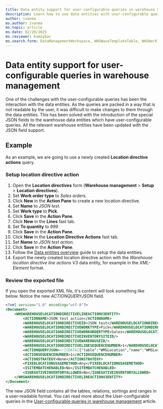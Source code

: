 ```yaml
---
title: Data entity support for user-configurable queries in warehouse management
description: Learn how to use data entities with user-configurable queries in warehouse management.
author: ivanma
ms.author: ivanma
ms.topic: article
ms.date: 02/20/2025
ms.reviewer: kamaybac
ms.search.form: DataManagementWorkspace, WHSWaveTemplateTable, WHSWorkTemplateTable, WHSLocDirTable, WHSLaborStandards, WHSDocumentRouting, WHSWaveLabelTemplate, WHSWaveLabelLayout, WHSLabelLayoutDataSource, WHSContainerLabelRouting, WHSWaveFilterTable, WHSRFMenuItem, WHSClusterProfile, WHSLoadBuildTemplate, WHSCrossDockingTemplate, WHSContainerizationTable, WHSReplenishmentTemplates, WHSSlotTemplate, WHSOutboundSortTemplate, WHSCycleCountPlan, WHSCycleCountThreshold, WHSShipConsolidationPolicy, WHSShipConsolidationTemplate
---
```


# Data entity support for user-configurable queries in warehouse management

One of the challenges with the user-configurable queries has been the interaction with the data entities. As the queries are packed in a way that is not readable by the user, it was difficult to make changes to them through the data entities. This has been solved with the introduction of the special JSON fields to the warehouse data entities which have user-configurable queries. All the relevant warehouse entities have been updated with the JSON field support.

## Example

As an example, we are going to use a newly created **Location directive actions** query.

### Setup location directive action
1. Open the **Location directives** form (**Warehouse management** > **Setup** > **Location directives**).
1. Set **Work order type** to *Sales orders*.
1. Click **New** in the **Action Pane** to create a new location directive.
1. Set **Name** to *JSON test*.
1. Set **Work type** to **Pick**.
1. Click **Save** in the **Action Pane**.
1. Click **New** in the **Lines** fast tab.
1. Set **To quantity** to *999*.
1. Click **Save** in the **Action Pane**.
1. Click **New** in the **Location Directive Actions** fast tab.
1. Set **Name** to *JSON test action*.
1. Click **Save** in the **Action Pane**.
1. Follow the [Data entities overview](https://learn.microsoft.com/en-us/dynamics365/fin-ops-core/dev-itpro/data-entities/data-entities) guide to setup the data entities.
1. Export the newly created location directive action with the *Warehouse location directive line actions V3* data entity, for example in the *XML-Element* format.

### Review the exported file

If you open the exported XML file, it's content will look something like below. Notice the new *ACTIONQUERYJSON* field.

```xml
<?xml version="1.0" encoding="utf-8"?>
<Document>
	<WHSWAREHOUSELOCATIONDIRECTIVELINEACTIONV3ENTITY>
		<ACTIONNAME>JSON test action</ACTIONNAME>
		<WAREHOUSELOCATIONDIRECTIVEID>JSON test</WAREHOUSELOCATIONDIRECTIVEID>
		<WAREHOUSELOCATIONDIRECTIVEWORKTYPE>Pick</WAREHOUSELOCATIONDIRECTIVEWORKTYPE>
		<WAREHOUSELOCATIONDIRECTIVEWORKORDERTYPE>Sales</WAREHOUSELOCATIONDIRECTIVEWORKORDERTYPE>
		<WAREHOUSELOCATIONDIRECTIVEINVENTORYSITEID/>
		<WAREHOUSELOCATIONDIRECTIVEWAREHOUSEID/>
		<WAREHOUSELOCATIONDIRECTIVELINESEQUENCENUMBER>1</WAREHOUSELOCATIONDIRECTIVELINESEQUENCENUMBER>
		<ACTIONQUERYJSON><![CDATA[{"table":"WMSLocation","name":"WMSLocation","firstOnly":false,"fetchMode":1,"type":"InnerJoin","fields":["inventLocationId","LocProfileId","wMSLocationId"],"links":[],"ranges":[{"field":"wMSLocationId","rangeStatus":"Open"},{"field":"inventLocationId","rangeStatus":"Locked"}],"joins":[{"table":"InventSum","name":"InventSum","firstOnly":false,"fetchMode":0,"type":"InnerJoin","fields":["configId","InventBatchId","InventColorId","InventDimension1","InventDimension10","InventDimension11","InventDimension12","InventDimension2","InventDimension3","InventDimension4","InventDimension5","InventDimension6","InventDimension7","InventDimension8","InventDimension9","InventDimId","InventGtdId_RU","InventLocationId","InventOwnerId_RU","InventProfileId_RU","InventSerialId","InventSiteId","InventSizeId","InventStatusId","InventStyleId","InventVersionId","ItemId","LicensePlateId","PhysicalInvent","wMSLocationId","wMSPalletId"],"links":[{"field":"inventLocationId","relatedField":"InventLocationId","table":"WMSLocation","relatedTable":"InventSum","joinRelation":""},{"field":"wMSLocationId","relatedField":"wMSLocationId","table":"WMSLocation","relatedTable":"InventSum","joinRelation":""}],"ranges":[{"field":"PhysicalInvent","value":">0","rangeStatus":"Locked"},{"field":"ItemId","rangeStatus":"Open"},{"field":"ClosedQty","value":"No","rangeStatus":"Locked"}]}]}]]></ACTIONQUERYJSON>
		<ACTIONSEQUENCENUMBER>1</ACTIONSEQUENCENUMBER>
		<ACTIONSTRATEGY>None</ACTIONSTRATEGY>
		<FIXEDLOCATIONUSAGEMETHOD>Any</FIXEDLOCATIONUSAGEMETHOD>
		<ISITEMBATCHENABLED>No</ISITEMBATCHENABLED>
		<ISNEGATIVEINVENTORYALLOWED>No</ISNEGATIVEINVENTORYALLOWED>
	</WHSWAREHOUSELOCATIONDIRECTIVELINEACTIONV3ENTITY>
</Document>
```

The new JSON field contains all the tables, relations, sortings and ranges in a user-readable format. You can read more about the User-configurable queries in the [User-configurable queries in warehouse management](warehousing/user-configurable-queries-in-warehouse-management.md) article.